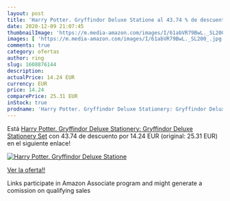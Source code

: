 ```yaml
---
layout: post
title: 'Harry Potter. Gryffindor Deluxe Statione al 43.74 % de descuento'
date: 2020-12-09 21:07:45
thumbnailImage: 'https://m.media-amazon.com/images/I/61abVR79BwL._SL200_.jpg'
images: [ 'https://m.media-amazon.com/images/I/61abVR79BwL._SL200_.jpg' ]
comments: true
category: ofertas
author: ring
slug: 1608876144
description:
actualPrice: 14.24 EUR
currency: EUR
price: 14.24
comparePrice: 25.31 EUR
inStock: true
prodname: 'Harry Potter. Gryffindor Deluxe Stationery: Gryffindor Deluxe Stationery Set'
---
```


Está [Harry Potter. Gryffindor Deluxe Stationery: Gryffindor Deluxe Stationery Set](https://www.amazon.es/dp/1608876144/?tag=tolees-21) con 43.74 de descuento por 14.24 EUR (original: 25.31 EUR) en el siguiente enlace!

[![Harry Potter. Gryffindor Deluxe Statione](https://m.media-amazon.com/images/I/61abVR79BwL._SL200_.jpg)](https://www.amazon.es/dp/1608876144/?tag=tolees-21)

[Ver la oferta!!](https://www.amazon.es/dp/1608876144/?tag=tolees-21)

Links participate in Amazon Associate program and might generate a comission on qualifying sales


